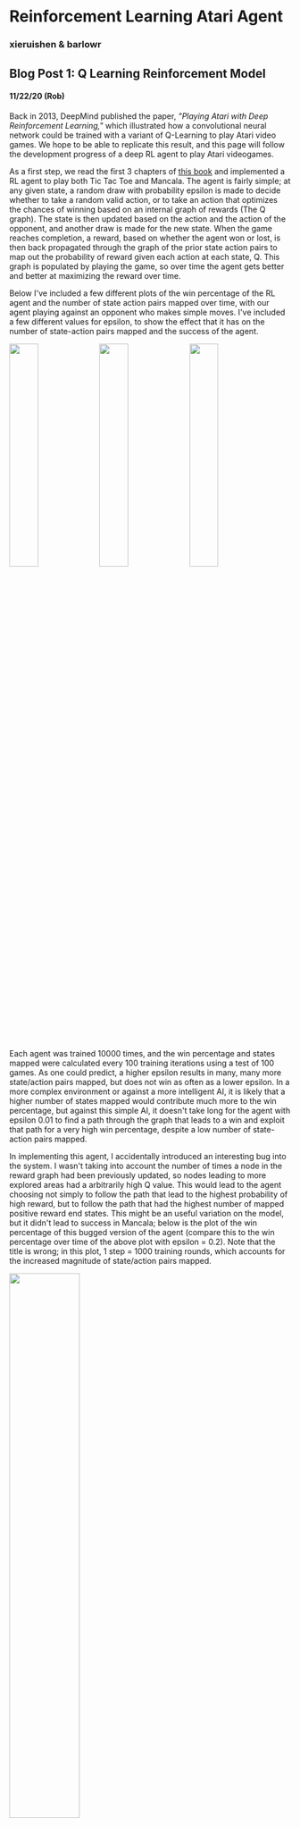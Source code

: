 # Reinforcement Learning Atari Agent
### xieruishen & barlowr





## Blog Post 1: Q Learning Reinforcement Model

#### 11/22/20 (Rob)

Back in 2013, DeepMind published the paper, *"Playing Atari with Deep Reinforcement Learning,"* which illustrated how a convolutional neural network could be trained with a variant of Q-Learning to play Atari video games. We hope to be able to replicate this result, and this page will follow the development progress of a deep RL agent to play Atari videogames. 

As a first step, we read the first 3 chapters of [this book](http://incompleteideas.net/book/RLbook2020.pdf) and implemented a RL agent to  play both Tic Tac Toe and Mancala. The agent is fairly simple; at any given state, a random draw with probability epsilon is made to decide whether to take a random valid action, or to take an action that optimizes the chances of winning based on an internal graph of rewards (The Q graph). The state is then updated based on the action and the action of the opponent, and another draw is made for the new state. When the game reaches completion, a reward, based on whether the agent won or lost, is then back propagated through the graph of the prior state action pairs to map out the probability of reward given each action at each state, Q. This graph is populated by playing the game, so over time the agent gets better and better at maximizing the reward over time. 

Below I've included a few different plots of the win percentage of the RL agent and the number of state action pairs mapped over time, with our agent playing against an opponent who makes simple moves. I've included a few different values for epsilon, to show the effect that it has on the number of state-action pairs mapped and the success of the agent.

<img src = "images/mancala_epsilon_01_fixed.png" width = 32%><img src = "images/mancala_epsilon_1_fixed.png" width = 32%><img src = "images/mancala_epsilon_2_fixed.png" width = 32%>



Each agent was trained 10000 times, and the win percentage and states mapped were calculated every 100 training iterations using a test of 100 games. As one could predict, a higher epsilon results in many, many more state/action pairs mapped, but does not win as often as a lower epsilon. In a more complex environment or against a more intelligent AI, it is likely that a higher number of states mapped would contribute much more to the win percentage, but against this simple AI, it doesn't take long for the agent with epsilon 0.01 to find a path through the graph that leads to a win and exploit that path for a very high win percentage, despite a low number of state-action pairs mapped. 

In implementing this agent, I accidentally introduced an interesting bug into the system. I wasn't taking into account the number of times a node in the reward graph had been previously updated, so nodes leading to more explored areas had a arbitrarily high Q value. This would lead to the agent choosing not simply to follow the path that lead to the highest probability of high reward, but to follow the path that had the highest number of mapped positive reward end states.  This might be an useful variation on the model, but it didn't lead to success in Mancala; below is the plot of the win percentage of this bugged version of the agent (compare this to the win percentage over time of the above plot with epsilon = 0.2). Note that the title is wrong; in this plot, 1 step = 1000 training rounds, which accounts for the increased magnitude of state/action pairs mapped.

<img src= "images/mancala_epsilon_2.png" width = 50%>


#### 11/22/20 - 11/23/20 (Sherrie)
[Link](https://colab.research.google.com/drive/1yQbzTMDOjbsEC-VppzQcCXTNocpRDZl7)  to full Google Collab Notebook.

Additionally, I implemented a path finding agent using Reinforcement Learning following this [tutorial](https://towardsdatascience.com/implement-grid-world-with-q-learning-51151747b455). Intially, the RL agenet was able to find the most optimal path in a simple 2x3 grid with one obstacle very quickly with less than 10 rounds. As I scaled up the grid environment and increase the complexity of the obstacle, I have encountered the following problem:
* Each round takes too long as I allow the agent to take an action that will go off bound of the grid world. Even though the agenet will never be in such state, but it wastes significantly amount of runtime for the agenet to consider such action as even viable.
* The reward function was too simple as it only assign a positive reward to the goal state and negative reward to going into the obstacle position. What happened was when there is no adjacent obstacle but there are obstacles within two or three rows/columns, the agent often got stuck in going back an forth between two states as it does not prioritize actions that will leads itself closer to the goal.
* Sometimes in the presence of complex obstacles like corners and long walls, the agent gets stuck around the obstacle.

To address the above problems, I have tried the following:
* When I first initilialize the Q table, I give all state-action pair that will leads to an off bound position a value of negative infinity. Additionally, when choosing which action to take, the agent will also avoid actions that will drive it into an off grid position. The effect is drastic. The new runtime of 300 rounds is equivalent to the old runtime of 15 rounds.
* I increase the complexity of the reward function to consider the Manhattan distance of the current position and the next position. An action that will move the agent closer to the goal will yield high reward than one that will move the agent farther from the goal. This change allows the agent to reach the end goal faster and avoid getting stuck when there is no adjacent obstacles.
* To address the problem of agent getting stuck around obstacles, there is no direct strategy but tweeking the reward assigned to getting into an obstacle state, tuning the explore vs exploit rate and increasing the number of rounds for the agent to play.

The final result of training an RL agent for 300 rounds to find the optimal path in a 15x15 grid world with relatively complex obstacles is shown below.

Grid World (left) & Optimal Path(right):

<img src= "images/path_finding_environment.png" width = 46%> <img src= "images/path_finding_route.png" width = 46%>

Runtime(seconds) per Round (left) & Total Number of Explored States per Round(right):
<img src= "images/path_finding_runtime.png" width = 46%> <img src= "images/path_finding_states_num.png" width = 46%>

### Blog 1.1

##### 11/23 (Rob)

In class today, I decided to implement a way to play against the RL agent in Mancala. I threw together a bit of a hack-y interface for user actions, and I trained two RL agents against each other for 100000 cycles before attempting to beat one of the agents at the game. More often than not however, instead of winning or losing, I found myself at a previously unmapped state. This seemed pretty bizarre to me, as the agent had mapped 130000+ state action pairs, but given the 48 stones in the game of Mancala and the 14 different pockets, I imagine that there are still hundreds of thousands of unmapped state-action pairs (note how the last graph in Blog 1 doesn't seem to show much curvature; given more iterations, the algorithm will likely continue to map out more and more state/action pairs). 

By the time the algorithm had mapped out all of these state action pairs, my computer was running very low on available RAM. Granted, Python isn't the most efficient of languages, but I couldn't continue to keep adding pairs to the graph. This limitation exists even though I kept finding unmapped states while playing against the agent; it wasn't like the algorithm had mapped all the useful states and was filling the memory with esoteric ones. 

This highlights what could be one of the advantages of deep Q learning; constant memory space. In a environment with many, many more state inputs, it would be nearly impossible to build a Q graph of all of the state action pairs. With a neural network, even if the network is very large, it has a constant size; training it doesn't require more memory.



### Blog 2

12/9 (Rob)

Following the fantastic guides [here](https://medium.com/@ts1829/policy-gradient-reinforcement-learning-in-pytorch-df1383ea0baf) and [here](https://towardsdatascience.com/learning-reinforcement-learning-reinforce-with-pytorch-5e8ad7fc7da0), I wrote a policy gradient deep RL model.  The model self initializes based off of a provided OpenAI Gym Environment type, and uses a sequential network. The first layer is a linear layer with the provided input size and 16 output nodes, followed by a rectified linear unit, then another linear layer with 16 inputs and n outputs, where n is the number of possible discrete actions in the environment. Finally, the output of that linear layer is fed through a softmax layer to collapse the output into probabilities of each action (I.E. 0.7 for left and 0.3 for right, or 0.2 for 1, 0.4 for 2 and 0.4 for 3, depending on the possible actions). 

While Q Learning works to approximate a Q function using a NN, the Policy Gradient approach seeks to directly optimize in the policy space. Concretely, the policy gradient network directly outputs action probabilities given the current state, while Q learning outputs a likelihood of probable future reward for each action given the current state. I chose to write my model as a policy gradient network as [it has been show](https://arxiv.org/abs/1602.01783) that policy gradients work better than DQN when tuned well. Policy gradients are also considered to be more widely applicable, especially in situations where the Q function is too complex to be learned. 

If you want to dive into the code, the policy gradient module can be found [here](./src/policy_gradient/policy_gradient.py)! Now on to the results. 

I initially trained this model on the OpenAi Gym Cartpole environment, but the space there isn't very complex and the visualization isn't too interesting, so I switched to the Lunar Lander environment. In this environment, a vehicle is initialized with random position and velocity above a randomly generated "lunar surface," and the agent can engage left, right and center rocket thrusters to guide the vehicle to a goal landing zone. Rewards are constantly given based on proximity to the landing zone, and the vehicle is penalized for using the engines (wasting fuel) and for crash landing. A final reward is given if the vehicle lands in the goal zone and shuts down the engines completely. 

I trained this model for an hour on 21000 episodes,  but the agent converged after about 15 minutes and 7000 episodes. Figure 1 shows a plot of average agent reward over the past 100 episodes vs # of episodes trained, and a plot of cumulative time taken to train vs # of episodes trained. Note the shift in slope around episode 4000; This is likely when the agent learned to maintain a "hover" using the engines, which means that each episode takes longer to compute, as the agent isn't just falling out of the sky and ending the episode. Because the agent can theoretically hover forever, I capped the number of frames in an episode to 400 to decrease computational time. I had initially tried 1000, but that took far too long to compute given the number of episodes I was training on.

I've also included a few gifs of the progress of the agent as it learned to land. Figure 2 shows the agent with no training, Figure 3 shows the agent with 9000 episodes of training, and Figure 4 shows the agent at the end of the training at 21000 episodes. 

![Figure 1](./images/single_cpu.png)

#### *Figure 1: Training Progress*





![Figure 2](./images/Initial_No_Training.gif)

#### *Figure 2: No Training*





![Figure 3](./images/9000_Episodes.gif)

#### *Figure 3: 9000 Episodes*



![Figure 4](./images/21000_Episodes.gif)

#### *Figure 4: 21000 Episodes*



As a final note, a perceptive eye will notice that even after 21000 episodes, the agent doesn't actually "land"; it hovers above the goal and touches down for a moment, but doesn't shut down the engine and receive the final, very high reward. I'm interested in trying to achieve this goal, but I was hoping to decrease the computational time of the model before training it further. My vanilla policy gradient model all works on a single cpu process, so each episode is computed sequentially. Calculating the episodes takes much longer than training the model, so this sequential computation of episodes is the current bottleneck. Instead of training after each episode, the vanilla implementation computes batches of episodes, aggregates the states, actions and rewards from all episodes in the batch, then computes the loss and gradient from these batches of data, so as to avoid altering the model too much.

It would seem to me that I could easily speed this up by computing each episode in the batch on a separate, parallel process to utilize all 12 cores in my pc instead of computing sequentially on a single core. I rewrote the model to use python multiprocessing "Pool", but I haven't had much success getting it to work correctly; the model trains, but has very strange behavior. Sometimes it will seem to optimize for low reward, other times it will get to a medium reward and sit there for a thousand episodes and then drop off. Interestingly enough, I can run the same exact code without the Pool functionality,  and it works fine. I think it might have something to do with the way that Pool interacts with PyTorch, but I don't know enough about either under the hood to know why it doesn't work. 





